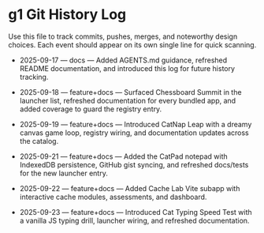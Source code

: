 # g1 Git History Log

Use this file to track commits, pushes, merges, and noteworthy design choices. Each event should appear on its own single line for quick scanning.

- 2025-09-17 — docs — Added AGENTS.md guidance, refreshed README documentation, and introduced this log for future history tracking.
- 2025-09-18 — feature+docs — Surfaced Chessboard Summit in the launcher list, refreshed documentation for every bundled app, and added coverage to guard the registry entry.
- 2025-09-19 — feature+docs — Introduced CatNap Leap with a dreamy canvas game loop, registry wiring, and documentation updates across the catalog.
- 2025-09-21 — feature+docs — Added the CatPad notepad with IndexedDB persistence, GitHub gist syncing, and refreshed docs/tests for the new launcher entry.

- 2025-09-22 — feature+docs — Added Cache Lab Vite subapp with interactive cache modules, assessments, and dashboard.
- 2025-09-23 — feature+docs — Introduced Cat Typing Speed Test with a vanilla JS typing drill, launcher wiring, and refreshed documentation.
